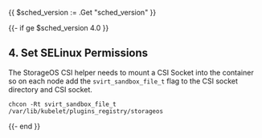 {{ $sched_version := .Get "sched_version" }}

{{- if ge $sched_version 4.0 }}
## 4. Set SELinux Permissions

The StorageOS CSI helper needs to mount a CSI Socket into the container so
on each node add the `svirt_sandbox_file_t` flag to the CSI socket directory
and CSI socket.

   ```
   chcon -Rt svirt_sandbox_file_t /var/lib/kubelet/plugins_registry/storageos
   ```
{{-  end }}
